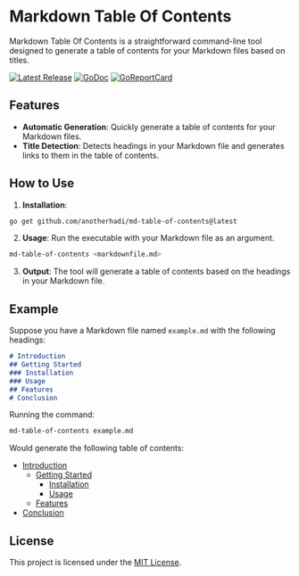 # Markdown Table Of Contents

Markdown Table Of Contents is a straightforward command-line tool designed to generate a table of contents for your Markdown files based on titles.

<p>
    <a href="https://github.com/anotherhadi/md-table-of-contents/releases"><img src="https://img.shields.io/github/release/anotherhadi/md-table-of-contents.svg" alt="Latest Release"></a>
    <a href="https://pkg.go.dev/github.com/anotherhadi/md-table-of-contents?tab=doc"><img src="https://godoc.org/github.com/golang/gddo?status.svg" alt="GoDoc"></a>
    <a href="https://goreportcard.com/report/github.com/anotherhadi/md-table-of-contents"><img src="https://goreportcard.com/badge/anotherhadi/md-table-of-contents" alt="GoReportCard"></a>
</p>


## Features

- **Automatic Generation**: Quickly generate a table of contents for your Markdown files.
- **Title Detection**: Detects headings in your Markdown file and generates links to them in the table of contents.

## How to Use

1. **Installation**:
  ```bash
  go get github.com/anotherhadi/md-table-of-contents@latest
  ```


2. **Usage**: Run the executable with your Markdown file as an argument.
  ```bash
  md-table-of-contents <markdownfile.md>
  ```
3. **Output**: The tool will generate a table of contents based on the headings in your Markdown file.

## Example

Suppose you have a Markdown file named `example.md` with the following headings:

```md
# Introduction
## Getting Started
### Installation
### Usage
## Features
# Conclusion
```

Running the command:

```bash
md-table-of-contents example.md
```

Would generate the following table of contents:

- [Introduction](#introduction)
  - [Getting Started](#getting-started)
    - [Installation](#installation)
    - [Usage](#usage)
  - [Features](#features)
- [Conclusion](#conclusion)

## License

This project is licensed under the [MIT License](LICENSE).
